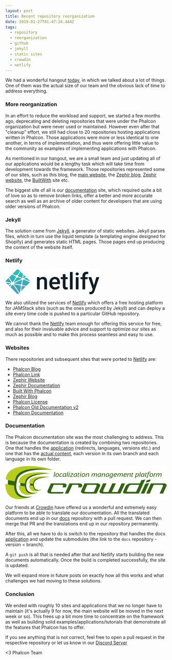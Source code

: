 ```yaml
---
layout: post
title: Recent repository reorganization
date: 2019-01-27T01:47:24.444Z
tags:
  - repository
  - reorganization
  - github
  - jekyll
  - static sites
  - crowdin
  - netlify
---
```

We had a wonderful hangout [today](https://www.youtube.com/watch?v=OAN7W2zVRaI), in which we talked about a lot of things. One of them was the actual size of our team and the obvious lack of time to address everything.
<!--more-->

### More reorganization

In an effort to reduce the workload and support, we started a few months ago, deprecating and deleting repositories that were under the Phalcon organization but were never used or maintained. However even after that "cleanup" effort, we still had close to 20 repositories hosting applications written in Phalcon. Those applications were more or less identical to one another, in terms of implementation, and thus were offering little value to the community as examples of implementing applications with Phalcon.

As mentioned in our hangout, we are a small team and just updating all of our applications would be a lengthy task which will take time from development towards the framework. Those repositories represented some of our sites, such as this blog, the [main website](https://phalcon.io), the [Zephir blog](https://blog.zephir-lang.com), [Zephir website](https://zephir-lang.com), the [BuiltWith](https://builtwith.phalcon.io) site etc.

The biggest site of all is our [documentation](https://docs.phalcon.io) site, which required quite a bit of love so as to remove broken links, offer a better and more accurate search as well as an archive of older content for developers that are using older versions of Phalcon.

### Jekyll

The solution came from [Jekyll](https://jekyllrb.com), a generator of static websites. Jekyll parses files, which in turn use the liquid template (a templating engine designed for Shopify) and generates static HTML pages. Those pages end up producing the content of the website itself.

### Netlify

![Netlify](/assets/files/full-logo-light.svg)

We also utilized the services of [Netlify](https://netlify.com) which offers a free hosting platform for JAMStack sites (such as the ones produced by Jekyll) and can deploy a site every time code is pushed to a particular GitHub repository. 

We cannot thank the [Netlify](https://netlify.com) team enough for offering this service for free, and also for their invaluable advice and support to optimize our sites as much as possible and to make this process seamless and easy to use.

### Websites

There repositories and subsequent sites that were ported to [Netlify](https://netlify.com) are:

* [Phalcon Blog](https://blog.phalcon.io)
* [Phalcon Link](https://phalcon.link)
* [Zephir Website](https://zephir-lang.com)
* [Zephir Documentation](https://docs.zephir-lang.com)
* [Built With Phalcon](https://builtwith.phalcon.io)
* [Zephir Blog](https://blog.zephir-lang.com)
* [Phalcon License](https://license.phalcon.io)
* [Phalcon Old Documentation v2](https://olddocs.phalcon.io)
* [Phalcon Documentation](https://docs.phalcon.io)

### Documentation

The Phalcon documentation site was the most challenging to address. This is because the documentation is created by combining two repositories. One that handles the [application](https://github.com/phalcon/docs-app) (redirects, languages, versions etc.) and one that has the [actual content](https://github.com/phalcon/docs), each version in its own branch and each language in its own folder.

![Crowdin](/assets/files/crowdin-logo.png)

Our friends at [Crowdin](https://crowdin.com) have offered us a wonderful and extremely easy platform to be able to translate our documentation. All the translated documents end up in our [docs](https://github.com/phalcon/docs) repository with a pull request. We can then merge that PR and the translations end up in our repository permanently.

After this, all we have to do is switch to the repository that handles the docs [application](https://github.com/phalcon/docs-app) and update the submodules (the link to the `docs` repository - version = branch).

A `git push` is all that is needed after that and Netlify starts building the new documents automatically. Once the build is completed successfully, the site is updated.

We will expand more in future posts on exactly how all this works and what challenges we had moving to these solutions.

### Conclusion
We ended with roughly 10 sites and applications that we no longer have to maintain (it's actually 9 for now, the main website will be moved in the next week or so). This frees up a bit more time to concentrate on the framework as well as building solid examples/applications/tutorials that demonstrate all the features that Phalcon has to offer.

If you see anything that is not correct, feel free to open a pull request in the respective repository or let us know in our [Discord Server](https://phalcon.link/discord)

<3 Phalcon Team
